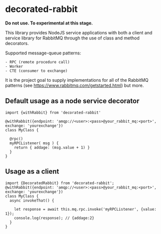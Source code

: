 # decorated-rabbit

**Do not use. To experimental at this stage.**

This library provides NodeJS service applications with both a client and service library for RabbitMQ through the use of class and method decorators.

Supported message-queue patterns:

    - RPC (remote procedure call)
    - Worker
    - CTE (consumer to exchange)

It is the project goal to supply implementations for all of the RabbitMQ patterns (see https://www.rabbitmq.com/getstarted.html) but more.

## Default usage as a node service decorator
```
import {withRabbit} from 'decorated-rabbit'

@withRabbit({endpoint: 'amqp://<user>:<pass>@your_rabbit_mq:<port>', exchange: 'yourexchange'})
class MyClass {

  @rpc()
  myRPCListener( msg ) {
    return { addage: (msg.value + 1) }
  }
}
```


## Usage as a client
```
import {DecoratedRabbit} from 'decorated-rabbit';
@withRabbit({endpoint: 'amqp://<user>:<pass>@your_rabbit_mq:<port>', exchange: 'yourexchange'})
class MyClass {
  async invokeThat() {

    let response = await this.mq.rpc.invoke('myRPCListener', {value: 1});
    console.log(response); // {addage:2}
  }
}
```
